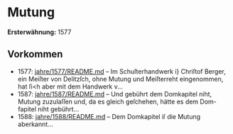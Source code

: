 # Mutung

**Ersterwähnung:** 1577

## Vorkommen
- 1577: [jahre/1577/README.md](../jahre/1577/README.md) – Im Schuſterhandwerk i} Chriſtof Berger, ein Meiſter
von Delitzſch, ohne Mutung und Meiſterreht eingenommen,
hat ſi<h aber mit dem Handwerk v...
- 1587: [jahre/1587/README.md](../jahre/1587/README.md) – Und gebührt dem Domkapitel niht, Mutung
zuzulaſſen und, da es gleich geſchehen, hätte es dem Dom-
fapitel niht gebührt...
- 1588: [jahre/1588/README.md](../jahre/1588/README.md) – Dem
Domkapitel iſ die Mutung aberkannt...

